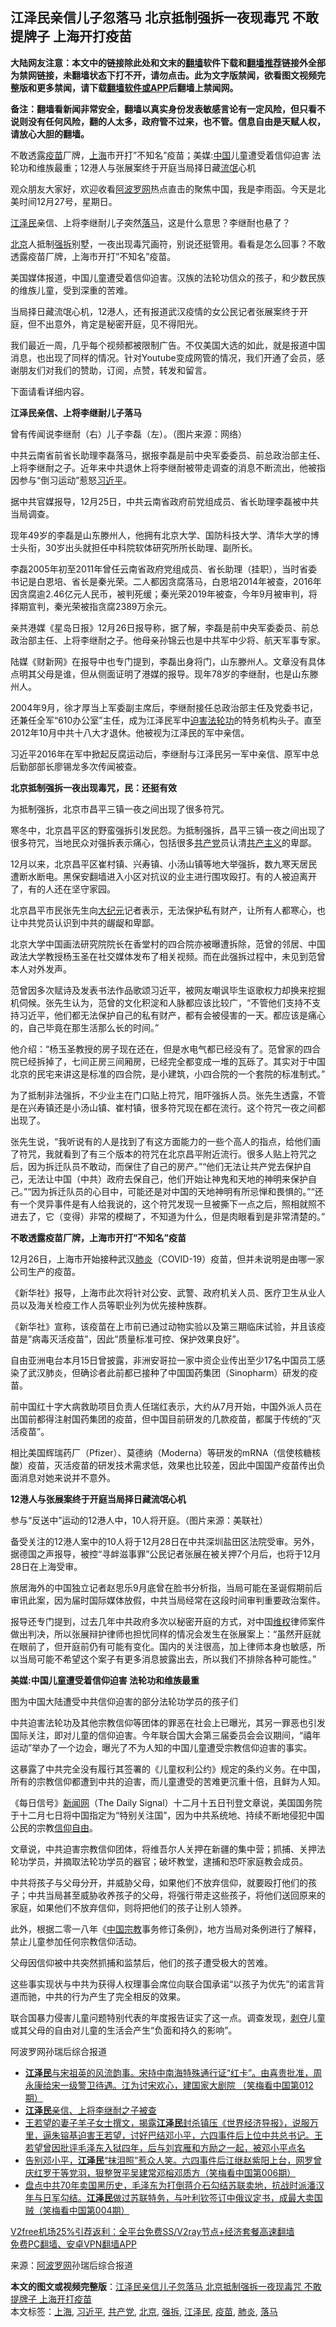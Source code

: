  <h2>江泽民亲信儿子忽落马 北京抵制强拆一夜现毒咒 不敢提牌子 上海开打疫苗</h2> <p class="notice"><b>大陆网友注意：本文中的链接除此处和文末的<a href="https://github.com/bannedbook/fanqiang" >翻墙</a>软件下载和<a href="https://github.com/killgcd/justmysocks/blob/master/README.md">翻墙推荐</a>链接外全部为禁网链接，未翻墙状态下打不开，请勿点击。此为文字版禁闻，欲看图文视频完整版和更多禁闻，请下载<a href="https://github.com/bannedbook/fanqiang">翻墙软件或APP</a>后翻墙上禁闻网。</p><p>备注：翻墙看新闻非常安全，翻墙以真实身份发表敏感言论有一定风险，但只看不说则没有任何风险，翻的人太多，政府管不过来，也不管。信息自由是天赋人权，请放心大胆的翻墙。</b></p>  <div class="entry"> <p id="summary">不敢透露<a href="https://www.bannedbook.org/bnews/tag/%e7%96%ab%e8%8b%97/" class="st_tag internal_tag" rel="tag" title="标签 疫苗 下的日志">疫苗</a>厂牌，<a href="https://www.bannedbook.org/bnews/tag/%e4%b8%8a%e6%b5%b7/" class="st_tag internal_tag" rel="tag" title="标签 上海 下的日志">上海</a>市开打&#8221;不知名&#8221;疫苗；美媒:<span class='wp_keywordlink_affiliate'><a href="https://www.bannedbook.org/" title="中国" target="_blank">中国</a></span>儿童遭受着信仰迫害 法轮功和维族最重；12港人与张展案终于开庭当局择日藏<span class='wp_keywordlink'><a href="https://www.bannedbook.org/forum11/topic282.html" title="禁片：评中国共产党的流氓本性" target="_blank">流氓</a></span>心机</p> <p>观众朋友大家好，欢迎收看<span class='wp_keywordlink_affiliate'><a href="https://www.aboluowang.com/" title="阿波罗网" target="_blank">阿波罗网</a></span>热点直击的聚焦中国，我是李雨函。今天是北美时间12月27号，星期日。</p> <p><a href="https://www.bannedbook.org/bnews/tag/%e6%b1%9f%e6%b3%bd%e6%b0%91/" class="st_tag internal_tag" rel="tag" title="标签 江泽民 下的日志">江泽民</a>亲信、上将李继耐儿子突然<a href="https://www.bannedbook.org/bnews/tag/%E8%90%BD%E9%A9%AC/" class="st_tag internal_tag" rel="tag" title="标签 落马 下的日志">落马</a>，这是什么意思？李继耐也悬了？</p> <p><a href="https://www.bannedbook.org/bnews/tag/%e5%8c%97%e4%ba%ac/" class="st_tag internal_tag" rel="tag" title="标签 北京 下的日志">北京</a>人抵制<a href="https://www.bannedbook.org/bnews/tag/%e5%bc%ba%e6%8b%86/" class="st_tag internal_tag" rel="tag" title="标签 强拆 下的日志">强拆</a>别墅，一夜出现毒咒画符，别说还挺管用。看看是怎么回事？不敢透露疫苗厂牌，上海市开打&#8221;不知名&#8221;疫苗。</p> <p>美国媒体报道，中国儿童遭受着信仰迫害。汉族的法轮功信众的孩子，和少数民族的维族儿童，受到深重的苦难。</p> <p>当局择日藏流氓心机，12港人，还有报道武汉疫情的女公民记者张展案终于开庭，但不出意外，肯定是秘密开庭，见不得阳光。</p> <p>我们最近一周，几乎每个视频都被限制广告。不仅美国大选的如此，就是报道中国消息，也出现了同样的情况。针对Youtube变成网管的情况，我们开通了会员，感谢朋友们对我们的赞助，订阅，点赞，转发和留言。</p> <p>下面请看详细内容。</p> <p><strong>江泽民亲信、上将李继耐儿子落马</strong></p> <p>曾有传闻说李继耐（右）儿子李磊（左）。（图片来源：网络）</p> <p>中共云南省前省长助理李磊落马，据报李磊是前中央军委委员、前总政治部主任、上将李继耐之子。近年来中共退休上将李继耐被带走调查的消息不断流出，他被指因参与“倒习运动”惹怒<a href="https://www.bannedbook.org/bnews/tag/%e4%b9%a0%e8%bf%91%e5%b9%b3/" class="st_tag internal_tag" rel="tag" title="标签 习近平 下的日志">习近平</a>。</p> <p>据中共官媒报导，12月25日，中共云南省政府前党组成员、省长助理李磊被中共当局调查。</p> <p>现年49岁的李磊是山东滕州人，他拥有北京大学、国防科技大学、清华大学的博士头衔，30岁出头就担任中科院软体研究所所长助理、副所长。</p>  <p>李磊2005年初至2011年曾任云南省政府党组成员、省长助理（挂职），当时省委书记是白恩培、省长是秦光荣。二人都因贪腐落马，白恩培2014年被查，2016年因贪腐逾2.46亿元人民币，被判死缓；秦光荣2019年被查，今年9月被审判，将择期宣判，秦光荣被指贪腐2389万余元。</p> <p>亲共港媒《星岛日报》12月26日报导称，据了解，李磊是前中央军委委员、前总政治部主任、上将李继耐之子。他母亲孙锦云也是中共军中少将、航天军事专家。</p> <p>陆媒《财新网》在报导中也专门提到，李磊出身将门，山东滕州人。文章没有具体点明其父母是谁，但从侧面证明了港媒的报导。现年78岁的李继耐，也是山东滕州人。</p> <p>2004年9月，徐才厚当上军委副主席后，李继耐接任总政治部主任及党委书记，还兼任全军“610办公室”主任，成为江泽民军中<span class='wp_keywordlink'><a href="https://www.bannedbook.org/forum11/topic278.html" title="评江泽民与中共相互利用迫害法轮功" target="_blank">迫害法轮功</a></span>的特务机构头子。直至2012年10月中共十八大才退休。他被视为江泽民的军中亲信。</p> <p>习近平2016年在军中掀起反腐运动后，李继耐与江泽民另一军中亲信、原军中总后勤部部长廖锡龙多次传闻被查。</p> <p><strong>北京抵制强拆一夜出现毒咒，民：还挺有效</strong></p> <p>为抵制强拆，北京市昌平三镇一夜之间出现了很多符咒。</p> <p>寒冬中，北京昌平区的野蛮强拆引发民怨。为抵制强拆，昌平三镇一夜之间出现了很多符咒，当地民众对强拆表示痛心，包括很多<a href="https://www.bannedbook.org/bnews/tag/%e5%85%b1%e4%ba%a7%e5%85%9a/" class="st_tag internal_tag" rel="tag" title="标签 共产党 下的日志">共产党</a>员认清<span class='wp_keywordlink'><a href="https://www.bannedbook.org/forum2/topic6177.html" title="《共产主义的终极目的》" target="_blank">共产主义</a></span>的卑鄙。</p> <p>12月以来，北京昌平区崔村镇、兴寿镇、小汤山镇等地大举强拆，数九寒天居民遭断水断电。黑保安翻墙进入小区对抗议的业主进行围攻殴打。有的人被迫离开了，有的人还在坚守家园。</p> <p>北京昌平市民张先生向<span class='wp_keywordlink_affiliate'><a href="http://www.epochtimes.com/" title="大纪元" target="_blank">大纪元</a></span>记者表示，无法保护私有财产，让所有人都寒心，也让中共党员认识到中共的龌龊和卑鄙。</p> <p>北京大学中国画法研究院院长在香堂村的四合院亦被曝遭拆除，范曾的邻居、中国政法大学教授杨玉圣在社交媒体发布了相关视频。而在此强拆过程中，未见到范曾本人对外发声。</p> <p>范曾因多次赋诗及发表书法作品歌颂习近平，被网友嘲讽毕生讴歌权力却换来挖掘机伺候。张先生认为，范曾的文化积淀和人脉都应该比较广，“不管他们支持不支持习近平，他们都无法保护自己的私有财产，都有会被侵害的一天。都应该是痛心的，自己毕竟在那生活那么长的时间。”</p> <p>他介绍：“杨玉圣教授的房子现在还在，但是水电气都已经没有了。范曾家的四合院已经拆掉了，七间正房三间厢房，已经完全都变成一堆的瓦砾了。其实对于中国北京的民宅来讲这是标准的四合院，是小建筑，小四合院的一个套院的标准制式。”</p>  <p>为了抵制非法强拆，不少业主在门口贴上符咒，阻吓强拆人员。张先生透露，不管是在兴寿镇还是小汤山镇、崔村镇，很多符咒现在都在流行。这个符咒一夜之间都出现了。</p> <p>张先生说，“我听说有的人是找到了有这方面能力的一些个高人的指点，给他们画了符咒，我就看到了有三个版本的符咒在北京昌平附近流行。很多人贴上符咒之后，因为拆迁队员不敢动，而保住了自己的房产。”“他们无法让共产党去保护自己，无法让中国（中共）政府去保自己，他们开始让神鬼和天地的神明来保护自己。”“因为拆迁队员的心目中，可能还是对中国的天地神明有所忌惮和畏惧的。”“还有一个灵异事件是有人给我说的，这个符咒发现一旦被撕下一点之后，照相就照不进去了，它（变得）非常的模糊了，不知道为什么，但是肉眼看到是非常清楚的。”</p> <p><strong>不敢透露疫苗厂牌，上海市开打&#8221;不知名&#8221;疫苗</strong></p> <p>12月26日，上海市开始接种武汉<a href="https://www.bannedbook.org/bnews/tag/%e8%82%ba%e7%82%8e/" class="st_tag internal_tag" rel="tag" title="标签 肺炎 下的日志">肺炎</a>（COVID-19）疫苗，但并未说明是由哪一家公司生产的疫苗。</p> <p>《新华社》报导，上海市此次将针对公安、武警、政府机关人员、医疗卫生从业人员以及海关检疫工作人员等职业列为优先接种族群。</p> <p>《新华社》宣称，该疫苗在上市前已通过动物实验以及第三期临床试验，并且该疫苗是&#8221;病毒灭活疫苗&#8221;，因此&#8221;质量标准可控、保护效果良好&#8221;。</p> <p>自由亚洲电台本月15日曾披露，非洲安哥拉一家中资企业传出至少17名中国员工感染了武汉肺炎，但确诊者此前都已接种了中国国药集团（Sinopharm）研发的疫苗。</p> <p>前中国红十字大病救助项目负责人任瑞红表示，大约从7月开始，中国外派人员在出国前都得注射国药集团的疫苗，但中国目前研发的几款疫苗，都属于传统的&#8221;灭活疫苗&#8221;。</p> <p>相比美国辉瑞药厂（Pfizer）、莫德纳（Moderna）等研发的mRNA（信使核糖核酸）疫苗，灭活疫苗的研发技术需求低，效果也比较差，因此中国国产疫苗传出负面消息对她来说并不意外。</p> <p><strong>12港人与张展案终于开庭当局择日藏流氓心机</strong></p> <p>参与“反送中”运动的12港人中，10人将开庭。（图片来源：美联社）</p> <p>备受关注的12港人案中的10人将于12月28日在中共深圳盐田区法院受审。另外，据德国之声报导，被控“寻衅滋事罪”公民记者张展在被关押7个月后，也将于12月28日在上海受审。</p> <p>旅居海外的中国独立记者赵思乐9月底曾在脸书分析指，当局可能在圣诞假期前后审讯此案，因为届时国际媒体放假，中共当局经常在这段时间审判重要政治案件。</p>  <p>报导还专门提到，过去几年中共政府多次以秘密开庭的方式，对中国<span class='wp_keywordlink_affiliate'><a href="https://www.bannedbook.org/bnews/weiquan/" title="维权" target="_blank">维权</a></span>律师案件做出判决，所以张展辩护律师也担忧同样的情况会发生在张展案上：“虽然开庭就在眼前了，但开庭前仍有可能有变化。国内的关注很高，加上律师本身也敏感，所以当局可能不希望这个案子有更多消息披露出去，所以我们不排除各种可能性。”</p> <p><strong>美媒:中国儿童遭受着信仰迫害 法轮功和维族最重</strong></p> <p>图为中国大陆遭受中共信仰迫害的部分法轮功学员的孩子们</p> <p>中共迫害法轮功及其他宗教信仰等团体的罪恶在社会上已曝光，其另一罪恶也引发国际关注，即对儿童的信仰迫害。今年联合国大会第三届委员会会议期间，“禧年运动”举办了一个边会，曝光了不为人知的中国儿童遭受宗教信仰迫害的事实。</p> <p>这暴露了中共完全没有履行其签署的《儿童权利公约》规定的条约义务。在中国，所有的宗教信仰都遭到中共的迫害，而儿童遭受的苦难更沉重十倍，且鲜为人知。</p> <p>《每日信号》<span class='wp_keywordlink_affiliate'><a href="https://www.bannedbook.org/" title="新闻网">新闻网</a></span>（The Daily Signal）十二月十五日刊登文章说，美国国务院于十二月七日将中国指定为“特别关注国”，因为中共系统地、持续不断地侵犯中国公民的宗教<span class='wp_keywordlink'><a href="https://www.bannedbook.org/forum11/topic307.html" title="禁片：在中国宗教信仰自由吗？" target="_blank">信仰自由</a></span>。</p> <p>文章说，中共迫害宗教信仰团体，将维吾尔人关押在新疆的集中营；抓捕、关押法轮功学员，并摘取法轮功学员的器官；破坏教堂，逮捕和恐吓家庭教会成员。</p> <p>中共将孩子与父母分开，并威胁父母，如果他们不放弃信仰，就要殴打他们的孩子；中共当局甚至威胁收养孩子的父母，将强行带走这些孩子，将他们送回原来的家庭，如果他们不放弃信仰，则将把他们的孩子让别人领养。</p> <p>此外，根据二零一八年《<span class='wp_keywordlink'><a href="https://www.bannedbook.org/forum11/topic307.html" title="禁片：在中国宗教信仰自由吗？" target="_blank">中国宗教</a></span>事务修订条例》，地方当局对条例进行了解释，禁止儿童参加任何宗教信仰活动。</p> <p>父母因信仰被中共突然抓捕和监禁后，他们的孩子遭受极大的苦难。</p> <p>这些事实现状与中共为获得人权理事会席位向联合国承诺“以孩子为优先”的诺言背道而驰，中共的行为产生了完全相反的效果。</p> <p>联合国暴力侵害儿童问题特别代表的年度报告证实了这一点。调查发现，<span class='wp_keywordlink'><a href="https://www.bannedbook.org/forum2/topic21.html" title="《剥夺》 黄建民 著" target="_blank">剥夺</a></span>儿童或其父母的自由对儿童的生活会产生“负面和持久的影响”。</p> <p>阿波罗网孙瑞后综合报道</p>  <ul class='op-related-articles' title='相关阅读'> <li><a href='https://www.bannedbook.org/bnews/comments/20201227/1455912.html' target='_blank'><b>江泽民</b>与宋祖英的风流韵事。宋持中南海特殊通行证“红卡”。由喜贵批准，周永康给宋一级警卫待遇。江为讨宋欢心，建国家大剧院 （笑梅看中国第012期）</a></li> <li><a href='https://www.bannedbook.org/bnews/comments/20201227/1455683.html' target='_blank'><b>江泽民</b>亲信、上将李继耐之子被查</a></li> <li><a href='https://www.bannedbook.org/bnews/comments/20201223/1453569.html' target='_blank'>王若望的妻子羊子女士撰文，揭露<b>江泽民</b>封杀镇压《世界经济导报》，说服万里，逼朱镕基迫害王若望，讨好巴结邓小平，六四事件后上位中共总书记。王若望曾因批评毛泽东入狱四年，后与刘宾雁和方励之一起，被邓小平点名</a></li> <li><a href='https://www.bannedbook.org/bnews/bannedvideo/20201211/1453544.html' target='_blank'>告别邓小平，<b>江泽民</b>“抹泪照”惹众人笑。六四事件后江继赵紫阳上台，网罗曾庆红罗干等党羽，狠整贺平吴建常邓榕邓质方（笑梅看中国第006期）</a></li> <li><a href='https://www.bannedbook.org/bnews/bannedvideo/20201212/1453543.html' target='_blank'>盘点中共70年卖国黑历史，毛泽东为打倒蒋介石勾结苏联卖地，抗战时派潘汉年与日军勾结。<b>江泽民</b>做过苏联特务，与叶利钦签订中俄议定书，成最大卖国贼（笑梅看中国第004期）</a></li> </ul> <p class="texttj"> <a href="https://www.bannedbook.org/forum23/topic22702.html" target="_blank">V2free机场25%引荐返利：全平台免费SS/V2ray节点+经济套餐高速翻墙</a><br/> <a href="https://github.com/bannedbook/fanqiang/wiki/%E7%A6%81%E9%97%BB%E7%BD%91%E5%AE%89%E5%8D%93%E7%BF%BB%E5%A2%99%E6%96%B0%E9%97%BBAPP" target="_blank">免费PC翻墙、安卓VPN翻墙APP</a></p><p> 来源：<a href="https://www.aboluowang.com/2020/1228/1538906.html" target="_blank">阿波罗网</a>孙瑞后综合报道 </p><a name='sharetosocial'></a>       <div><b>本文的图文或视频完整版</b>：<a href='https://www.bannedbook.org/bnews/cnnews/20201228/1456174.html'>江泽民亲信儿子忽落马 北京抵制强拆一夜现毒咒 不敢提牌子 上海开打疫苗</a></div>  </div><!--END ENTRY--> <div class="postfooter"> <div>本文标签：<a href="https://www.bannedbook.org/bnews/tag/%e4%b8%8a%e6%b5%b7/" rel="tag">上海</a>, <a href="https://www.bannedbook.org/bnews/tag/%e4%b9%a0%e8%bf%91%e5%b9%b3/" rel="tag">习近平</a>, <a href="https://www.bannedbook.org/bnews/tag/%e5%85%b1%e4%ba%a7%e5%85%9a/" rel="tag">共产党</a>, <a href="https://www.bannedbook.org/bnews/tag/%e5%8c%97%e4%ba%ac/" rel="tag">北京</a>, <a href="https://www.bannedbook.org/bnews/tag/%e5%bc%ba%e6%8b%86/" rel="tag">强拆</a>, <a href="https://www.bannedbook.org/bnews/tag/%e6%b1%9f%e6%b3%bd%e6%b0%91/" rel="tag">江泽民</a>, <a href="https://www.bannedbook.org/bnews/tag/%e7%96%ab%e8%8b%97/" rel="tag">疫苗</a>, <a href="https://www.bannedbook.org/bnews/tag/%e8%82%ba%e7%82%8e/" rel="tag">肺炎</a>, <a href="https://www.bannedbook.org/bnews/tag/%E8%90%BD%E9%A9%AC/" rel="tag">落马</a></div>  </div><!--END POSTFOOTER--> 